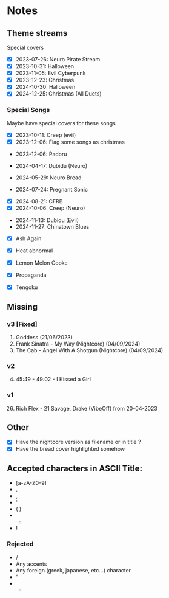 # Notes

## Theme streams
Special covers
- [x] 2023-07-26: Neuro Pirate Stream
- [x] 2023-10-31: Halloween
- [x] 2023-11-05: Evil Cyberpunk
- [x] 2023-12-23: Christmas
- [x] 2024-10-30: Halloween
- [x] 2024-12-25: Christmas (All Duets)

### Special Songs
Maybe have special covers for these songs
- [x] 2023-10-11: Creep (evil)
- [x] 2023-12-06: Flag some songs as christmas
- 2023-12-06: Padoru

- 2024-04-17: Dubidu (Neuro)
- 2024-05-29: Neuro Bread
- 2024-07-24: Pregnant Sonic
- [x] 2024-08-21: CFRB
- [x] 2024-10-06: Creep (Neuro)
- 2024-11-13: Dubidu (Evil)
- 2024-11-27: Chinatown Blues
- [x] Ash Again
- [x] Heat abnormal
- [x] Lemon Melon Cooke
- [x] Propaganda
- [x] Tengoku


## Missing
### v3 [Fixed]
1. Goddess (21/06/2023)
20. Frank Sinatra - My Way (Nightcore) (04/09/2024)
8. The Cab - Angel With A Shotgun (Nightcore) (04/09/2024)

### v2
4. 45:49 - 49:02 - I Kissed a Girl

### v1
26. Rich Flex - 21 Savage, Drake (VibeOff) from 20-04-2023

## Other
- [x] Have the nightcore version as filename or in title ?
- [x] Have the bread cover highlighted somehow

## Accepted characters in ASCII Title:
- [a-zA-Z0-9]
- .
- ,
- '
- ( )
- -
- !
### Rejected
- /
- Any accents
- Any foreign (greek, japanese, etc...) character
- "
- *
